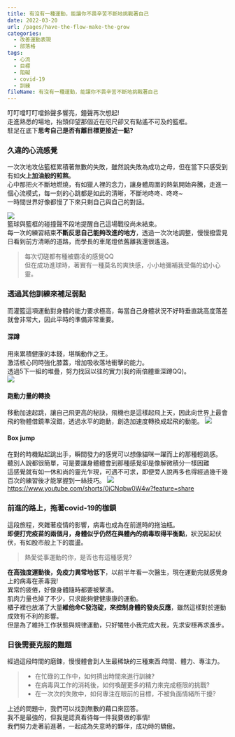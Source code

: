 ```yaml
---
title: 有沒有一種運動，能讓你不畏辛苦不斷地挑戰著自己
date: 2022-03-20
url: /pages/have-the-flow-make-the-grow
categories:
  - 改善運動表現
  - 部落格
tags:
  - 心流
  - 目標
  - 阻礙
  - covid-19
  - 訓練
fileName: 有沒有一種運動，能讓你不畏辛苦不斷地挑戰著自己
---
```


叮叮噹叮叮噹鈴聲多響亮，鐘聲再次想起!  
走進熟悉的場地，抬頭仰望那個近在咫尺卻又有點遙不可及的籃框。  
駐足在底下**思考自己是否有離目標更接近一點?**

### 久違的心流感覺

一次次地攻佔籃框累積著無數的失敗，雖然說失敗為成功之母，但在當下只感受到有如**火上加油般的煎熬**。  
心中那把火不斷地燃燒，有如獵人裡的念力，讓身體周圍的熱氣開始奔騰，走進一個心流模式，每一刻的心跳都是如此的清晰，不斷地咚咚、咚咚~  
一時間世界好像都慢了下來只剩自己與自己的對話。

![](https://cdn.jsdelivr.net/gh/xiang0805/blogimage/img/有沒有一種運動，能讓你不畏辛苦不斷地挑戰著自己-11.jpg)  
籃球與籃框的碰撞聲不段地提醒自己這場戰役尚未結束。  
每一次的練習結束**不斷反思自己能夠改進的地方**，透過一次次地調整，慢慢撥雲見日看到前方清晰的道路，而學長的車尾燈依舊離我還很遙遠。

> 每次切磋都有種被霸凌的感覺QQ  
> 但在成功進球時，著實有一種莫名的爽快感，小小地彌補我受傷的幼小心靈。

### 透過其他訓練來補足弱點

而灌籃這項運動對身體的能力要求極高，每當自己身體狀況不好時垂直跳高度落差就會非常大，因此平時的準備非常重要。

#### 深蹲

用來累積健康的本錢，堪稱動作之王。  
激活核心同時強化膝蓋，增加吸收落地衝擊的能力。  
透過5下一組的堆疊，努力找回以往的實力(我的兩倍體重深蹲QQ)。  
![](https://cdn.jsdelivr.net/gh/xiang0805/blogimage/img/有沒有一種運動，能讓你不畏辛苦不斷地挑戰著自己-2.jpg)

#### 跑動力量的轉換

移動加速起跳，讓自己飛更高的秘訣，飛機也是這樣起飛上天，因此向世界上最會飛的物體借鏡準沒錯，透過水平的跑動，創造加速度轉換成起飛的動能。
![](https://cdn.jsdelivr.net/gh/xiang0805/blogimage/img/有沒有一種運動，能讓你不畏辛苦不斷地挑戰著自己-3.jpg)

#### Box jump

在對的時機點起跳出手，瞬間發力的感覺可以想像貓咪一躍而上的那種輕跳感。  
聽別人說都很簡單，可是要讓身體體會到那種感覺卻是像解微積分一樣困難  
這感覺就有如一休和尚的靈光乍現，可遇不可求，即便旁人說再多也得經過幾千幾百次的練習後才能掌握到一絲技巧。
![](https://cdn.jsdelivr.net/gh/xiang0805/blogimage/img/有沒有一種運動，能讓你不畏辛苦不斷地挑戰著自己-4.jpg.jpeg)
https://www.youtube.com/shorts/0jCNqbw0W4w?feature=share

### 前進的路上，拖著covid-19的枷鎖

這段旅程，夾雜著疫情的影響，病毒也成為在前進時的拖油瓶。  
**即便打完疫苗的兩個月，身體似乎仍然在與體內的病毒取得平衡點**，狀況起起伏伏，有如股市般上下的震盪。

> 熱愛從事運動的你，是否也有這種感覺?

**在高強度運動後，免疫力異常地低下**，以前半年看一次醫生，現在運動完就感覺身上的病毒在荼毒我!  
異常的疲倦，好像身體隨時都要被擊潰。  
肌肉力量也掉了不少，只求能夠健健康康的運動。  
櫃子裡也放滿了大量**維他命C發泡碇，來控制身體的發炎反應**，雖然這樣對於運動成效有不利的影響。  
但是為了維持工作狀態與規律運動，只好犧牲小我完成大我，先求安穩再求進步。

### 日後需要克服的難題

經過這段時間的磨鍊，慢慢體會到人生最稀缺的三種東西:時間、體力、專注力。

> - 在忙碌的工作中，如何擠出時間來進行訓練?
> - 在病毒與工作的消耗後，如何喚醒更多的精力來完成極限的挑戰?
> - 在一次次的失敗中，如何專注在眼前的目標，不被負面情緒所干擾?

上述的問題中，我們可以找到無數的藉口來回答。  
我不是最強的，但我是認真看待每一件我要做的事情!  
我們努力走著前進著，一起成為失意時的夥伴，成功時的驕傲。
